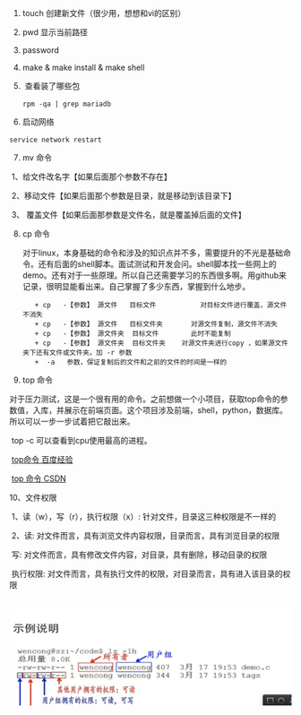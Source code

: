 1.    touch 创建新文件（很少用，想想和vi的区别）

2.    pwd   显示当前路径

3.    password

4.    make  &  make install  & make shell

5. ​    查看装了哪些包

   ```shell
   rpm -qa | grep mariadb      
   ```

6.   启动网络

   ```shell
   service network restart
   ```


7. mv 命令

​           1、给文件改名字【如果后面那个参数不存在】

​           2、移动文件【如果后面那个参数是目录，就是移动到该目录下】

​           3、 覆盖文件【如果后面那参数是文件名，就是覆盖掉后面的文件】

8. cp 命令

   ​      对于linux，本身基础的命令和涉及的知识点并不多，需要提升的不光是基础命令。还有后面的shell脚本。面试测试和开发会问。shell脚本找一些网上的demo。还有对于一些原理。所以自己还需要学习的东西很多啊。用github来记录，很明显能看出来。自己掌握了多少东西，掌握到什么地步。

          + cp   -【参数】 源文件   目标文件           对目标文件进行覆盖，源文件不消失
          + cp   -【参数】 源文件   目标文件夹       对源文件复制，源文件不消失
          + cp   -【参数】 源文件夹  目标文件        此时不能复制
          + cp   -【参数】 源文件夹  目标文件夹    对源文件夹进行copy ，如果源文件夹下还有文件或文件夹。加 -r 参数
          +  -a   参数，保证复制后的文件和之前的文件的时间是一样的

9. top 命令

​               对于压力测试，这是一个很有用的命令。之前想做一个小项目，获取top命令的参数值，入库，并展示在前端页面。这个项目涉及前端，shell，python，数据库。所以可以一步一步试着把它敲出来。

​                top   -c  可以查看到cpu使用最高的进程。

​               [top命令 百度经验](https://jingyan.baidu.com/article/4d58d5412917cb9dd4e9c0ed.html)

​                [top 命令 CSDN](https://blog.csdn.net/weixin_42500678/article/details/80754737)

10、文件权限

​              1、读（w），写（r），执行权限（x）:  针对文件，目录这三种权限是不一样的

​               2、读: 对文件而言，具有浏览文件内容权限，目录而言，具有浏览目录的权限

​                     写: 对文件而言，具有修改文件内容，对目录，具有删除，移动目录的权限

​                    执行权限: 对文件而言，具有执行文件的权限，对目录而言，具有进入该目录的权限

​               ![1567764026446](1567764026446.png)











​     